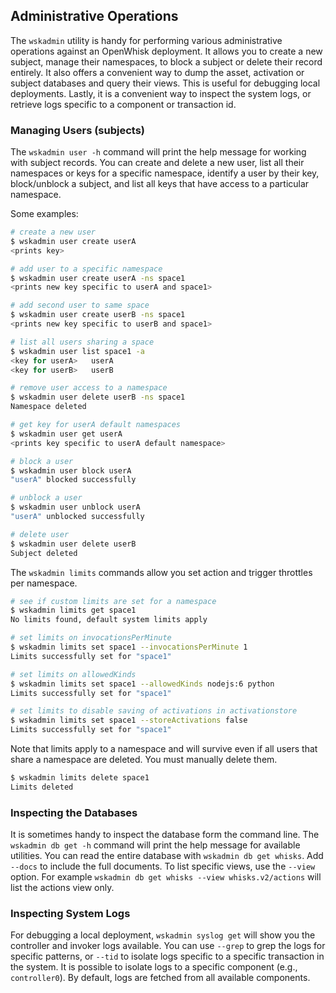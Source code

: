 <!--
#
# Licensed to the Apache Software Foundation (ASF) under one or more
# contributor license agreements.  See the NOTICE file distributed with
# this work for additional information regarding copyright ownership.
# The ASF licenses this file to You under the Apache License, Version 2.0
# (the "License"); you may not use this file except in compliance with
# the License.  You may obtain a copy of the License at
#
#     http://www.apache.org/licenses/LICENSE-2.0
#
# Unless required by applicable law or agreed to in writing, software
# distributed under the License is distributed on an "AS IS" BASIS,
# WITHOUT WARRANTIES OR CONDITIONS OF ANY KIND, either express or implied.
# See the License for the specific language governing permissions and
# limitations under the License.
#
-->

## Administrative Operations

The `wskadmin` utility is handy for performing various administrative operations
against an OpenWhisk deployment. It allows you to create a new subject, manage
their namespaces, to block a subject or delete their record entirely. It also
offers a convenient way to dump the asset, activation or subject databases and
query their views. This is useful for debugging local deployments. Lastly, it is
a convenient way to inspect the system logs, or retrieve logs specific to a
component or transaction id.

### Managing Users (subjects)

The `wskadmin user -h` command will print the help message for working with
subject records. You can create and delete a new user, list all their namespaces
or keys for a specific namespace, identify a user by their key, block/unblock a
subject, and list all keys that have access to a particular namespace.

Some examples:

```bash
# create a new user
$ wskadmin user create userA
<prints key>

# add user to a specific namespace
$ wskadmin user create userA -ns space1
<prints new key specific to userA and space1>

# add second user to same space
$ wskadmin user create userB -ns space1
<prints new key specific to userB and space1>

# list all users sharing a space
$ wskadmin user list space1 -a
<key for userA>   userA
<key for userB>   userB

# remove user access to a namespace
$ wskadmin user delete userB -ns space1
Namespace deleted

# get key for userA default namespaces
$ wskadmin user get userA
<prints key specific to userA default namespace>

# block a user
$ wskadmin user block userA
"userA" blocked successfully

# unblock a user
$ wskadmin user unblock userA
"userA" unblocked successfully

# delete user
$ wskadmin user delete userB
Subject deleted
```

The `wskadmin limits` commands allow you set action and trigger throttles per
namespace.

```bash
# see if custom limits are set for a namespace
$ wskadmin limits get space1
No limits found, default system limits apply

# set limits on invocationsPerMinute
$ wskadmin limits set space1 --invocationsPerMinute 1
Limits successfully set for "space1"

# set limits on allowedKinds
$ wskadmin limits set space1 --allowedKinds nodejs:6 python
Limits successfully set for "space1"

# set limits to disable saving of activations in activationstore
$ wskadmin limits set space1 --storeActivations false
Limits successfully set for "space1"
```

Note that limits apply to a namespace and will survive even if all users that
share a namespace are deleted. You must manually delete them.

```bash
$ wskadmin limits delete space1
Limits deleted
```

### Inspecting the Databases

It is sometimes handy to inspect the database form the command line. The
`wskadmin db get -h` command will print the help message for available
utilities. You can read the entire database with `wskadmin db get whisks`. Add
`--docs` to include the full documents. To list specific views, use the `--view`
option. For example `wskadmin db get whisks --view whisks.v2/actions` will list
the actions view only.

### Inspecting System Logs

For debugging a local deployment, `wskadmin syslog get` will show you the
controller and invoker logs available. You can use `--grep` to grep the logs for
specific patterns, or `--tid` to isolate logs specific to a specific transaction
in the system. It is possible to isolate logs to a specific component (e.g.,
`controller0`). By default, logs are fetched from all available components.
